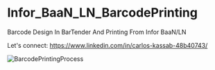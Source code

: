 # Infor_BaaN_LN_BarcodePrinting
Barcode Design In BarTender And Printing From Infor BaaN/LN

Let's connect: https://www.linkedin.com/in/carlos-kassab-48b40743/

![BarcodePrintingProcess](https://github.com/user-attachments/assets/9028490e-dc69-45c9-a13b-149bb7d6c0e1)
